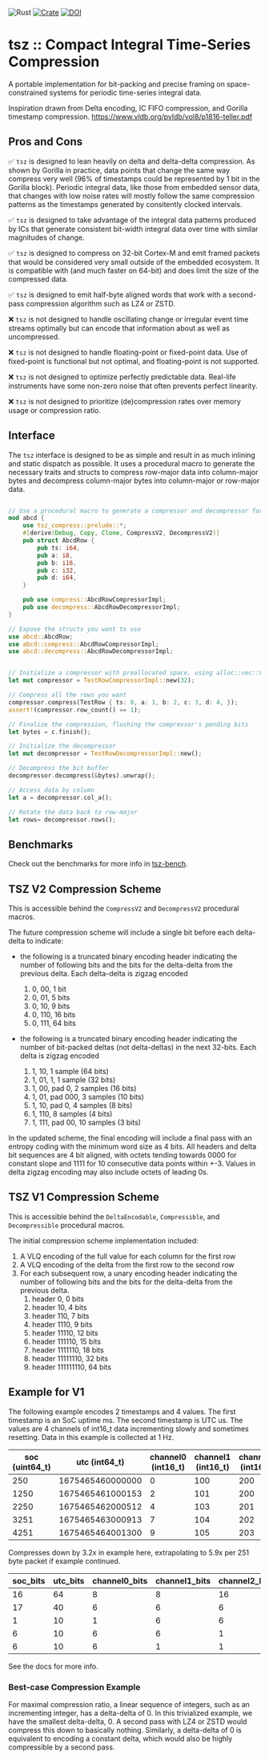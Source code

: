 ![Rust](https://github.com/qsib-cbie/tsz/actions/workflows/rust.yml/badge.svg)
[![Crate](https://img.shields.io/crates/v/tsz-compress)](https://crates.io/crates/tsz-compress)
[![DOI](https://zenodo.org/badge/597249911.svg)](https://zenodo.org/badge/latestdoi/597249911)


# tsz :: Compact Integral Time-Series Compression

A portable implementation for bit-packing and precise framing on space-constrained systems for periodic time-series integral data.

Inspiration drawn from Delta encoding, IC FIFO compression, and Gorilla timestamp compression. https://www.vldb.org/pvldb/vol8/p1816-teller.pdf

## Pros and Cons

✅ `tsz` is designed to lean heavily on delta and delta-delta compression. As shown by Gorilla in practice, data points that change the same way compress very well (96% of timestamps could be represented by 1 bit in the Gorilla block).
Periodic integral data, like those from embedded sensor data, that changes with low noise rates will mostly follow the same compression patterns as the timestamps generated by consitently clocked intervals.

✅ `tsz` is designed to take advantage of the integral data patterns produced by ICs that generate consistent bit-width integral data over time with similar magnitudes of change.

✅ `tsz` is designed to compress on 32-bit Cortex-M and emit framed packets that would be considered very small outside of the embedded ecosystem. It is compatible with (and much faster on 64-bit) and does limit the size of the compressed data.

✅ `tsz` is designed to emit half-byte aligned words that work with a second-pass compression algorithm such as LZ4 or ZSTD.

❌ `tsz` is not designed to handle oscillating change or irregular event time streams optimally but can encode that information about as well as uncompressed.

❌ `tsz` is not designed to handle floating-point or fixed-point data. Use of fixed-point is functional but not optimal, and floating-point is not supported.

❌ `tsz` is not designed to optimize perfectly predictable data. Real-life instruments have some non-zero noise that often prevents perfect linearity.

❌ `tsz` is not designed to prioritize (de)compression rates over memory usage or compression ratio.

## Interface

The `tsz` interface is designed to be as simple and result in as much inlining and static dispatch as possible. It uses a procedural macro to generate the necessary traits and structs to compress row-major data into column-major bytes and decompress column-major bytes into column-major or row-major data.

```rust

// Use a procedural macro to generate a compressor and decompressor for a row struct
mod abcd {
    use tsz_compress::prelude::*;
    #[derive(Debug, Copy, Clone, CompressV2, DecompressV2)]
    pub struct AbcdRow {
        pub ts: i64,
        pub a: i8,
        pub b: i16,
        pub c: i32,
        pub d: i64,
    }

    pub use compress::AbcdRowCompressorImpl;
    pub use decompress::AbcdRowDecompressorImpl;
}

// Expose the structs you want to use
use abcd::AbcdRow;
use abcd::compress::AbcdRowCompressorImpl;
use abcd::decompress::AbcdRowDecompressorImpl;


// Initialize a compressor with preallocated space, using alloc::vec::Vec internally
let mut compressor = TestRowCompressorImpl::new(32);

// Compress all the rows you want
compressor.compress(TestRow { ts: 0, a: 1, b: 2, c: 3, d: 4, });
assert!(compressor.row_count() == 1);

// Finalize the compression, flushing the compressor's pending bits
let bytes = c.finish();

// Initialize the decompressor
let mut decompressor = TestRowDecompressorImpl::new();

// Decompress the bit buffer
decompressor.decompress(&bytes).unwrap();

// Access data by column
let a = decompressor.col_a();

// Rotate the data back to row-major
let rows= decompressor.rows();
```

## Benchmarks

Check out the benchmarks for more info in [tsz-bench](./tsz-bench/README.md).

## TSZ V2 Compression Scheme

This is accessible behind the `CompressV2` and `DecompressV2` procedural macros.

The future compression scheme will include a single bit before each delta-delta to indicate:
* the following is a truncated binary encoding header indicating the number of following bits and the bits for the delta-delta from the previous delta. Each delta-delta is zigzag encoded
    1. 0, 00, 1 bit
    1. 0, 01, 5 bits
    1. 0, 10, 9 bits
    1. 0, 110, 16 bits
    1. 0, 111, 64 bits

* the following is a truncated binary encoding header indicating the number of bit-packed deltas (not delta-deltas) in the next 32-bits. Each delta is zigzag encoded
    1. 1, 10, 1 sample (64 bits)
    1. 1, 01, 1, 1 sample (32 bits)
    1. 1, 00, pad 0, 2 samples (16 bits)
    1. 1, 01, pad 000, 3 samples (10 bits)
    1. 1, 10, pad 0, 4 samples (8 bits)
    1. 1, 110, 8 samples (4 bits)
    1. 1, 111, pad 00, 10 samples (3 bits)

In the updated scheme, the final encoding will include a final pass with an entropy coding with the minimum word size as 4 bits. All headers and delta bit sequences are 4 bit aligned, with octets tending towards 0000 for constant slope and 1111 for 10 consecutive data points within +-3. Values in delta zigzag encoding may also include octets of leading 0s.


## TSZ V1 Compression Scheme

This is accessible behind the `DeltaEncodable`, `Compressible`, and `Decompressible` procedural macros.

The initial compression scheme implementation included:
1. A VLQ encoding of the full value for each column for the first row
2. A VLQ encoding of the delta from the first row to the second row
3. For each subsequent row, a unary encoding header indicating the number of following bits and the bits for the delta-delta from the previous delta.
    1. header 0, 0 bits
    1. header 10, 4 bits
    1. header 110, 7 bits
    1. header 1110, 9 bits
    1. header 11110, 12 bits
    1. header 111110, 15 bits
    1. header 1111110, 18 bits
    1. header 11111110, 32 bits
    1. header 111111110, 64 bits

## Example for V1

The following example encodes 2 timestamps and 4 values. The first timestamp is an SoC uptime ms. The second timestamp is UTC us. The values are 4 channels of int16_t data incrementing slowly and sometimes resetting. Data in this example is collected at 1 Hz.

| soc (uint64_t) | utc (int64_t) | channel0 (int16_t) | channel1 (int16_t) | channel2 (int16_t) | channel3 (int16_t) |
| --- | --- | -------- | -------- | -------- | -------- |
| 250 | 1675465460000000 | 0 | 100 | 200 | 300 |
| 1250 | 1675465461000153 | 2 | 101 | 200 | 299 |
| 2250 | 1675465462000512 | 4 | 103 | 201 | 301 |
| 3251 | 1675465463000913 | 7 | 104 | 202 | 302 |
| 4251 | 1675465464001300 | 9 | 105 | 203 | 303 |

Compresses down by 3.2x in example here, extrapolating to 5.9x per 251 byte packet if example continued.

| soc_bits | utc_bits | channel0_bits | channel1_bits | channel2_bits | channel3_bits |
| --- | --- | -------- | -------- | -------- | -------- |
| 16  | 64 | 8 | 8 | 16 | 16 |
| 17 | 40 | 6 | 6 | 6 | 1 | 6 |
| 1 | 10 | 1 | 6 | 6 | 6 |
| 6 | 10  | 6 | 6 | 1 | 6 |
| 6 | 10 | 6 | 1 | 1 | 1 |

See the docs for more info.

### Best-case Compression Example

For maximal compression ratio, a linear sequence of integers, such as an incrementing integer, has a delta-delta of 0. In this trivialized example, we have the smallest delta-delta, 0. A second pass with LZ4 or ZSTD would compress this down to basically nothing. Similarly, a delta-delta of 0 is equivalent to encoding a constant delta, which would also be highly compressible by a second pass.
